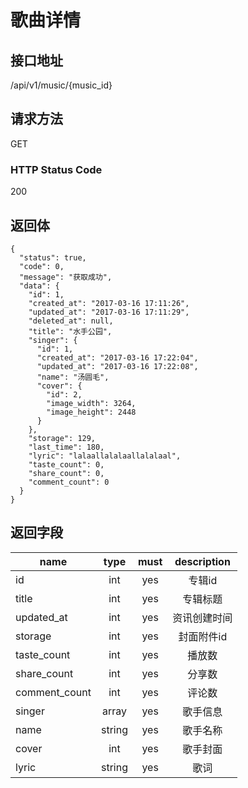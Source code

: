 # 歌曲详情

## 接口地址

/api/v1/music/{music_id}

## 请求方法

GET

### HTTP Status Code

200

## 返回体

```json5
{
  "status": true,
  "code": 0,
  "message": "获取成功",
  "data": {
    "id": 1,
    "created_at": "2017-03-16 17:11:26",
    "updated_at": "2017-03-16 17:11:29",
    "deleted_at": null,
    "title": "水手公园",
    "singer": {
      "id": 1,
      "created_at": "2017-03-16 17:22:04",
      "updated_at": "2017-03-16 17:22:08",
      "name": "汤圆毛",
      "cover": {
        "id": 2,
        "image_width": 3264,
        "image_height": 2448
      }
    },
    "storage": 129,
    "last_time": 180,
    "lyric": "lalaallalalaallalalaal",
    "taste_count": 0,
    "share_count": 0,
    "comment_count": 0
  }
}
```
## 返回字段

| name     | type     | must     | description |
|----------|:--------:|:--------:|:--------:|
| id       | int      | yes      | 专辑id  |
| title    | int      | yes      | 专辑标题 |
| updated_at | int    | yes      | 资讯创建时间 |
| storage  | int      | yes      | 封面附件id|
| taste_count | int   | yes      | 播放数 |
| share_count | int   | yes      | 分享数 | 
| comment_count | int | yes      | 评论数 |
| singer   | array    | yes      | 歌手信息 |
| name     | string   | yes      | 歌手名称 |
| cover    | int      | yes      | 歌手封面 |
| lyric    | string   | yes      | 歌词   |     